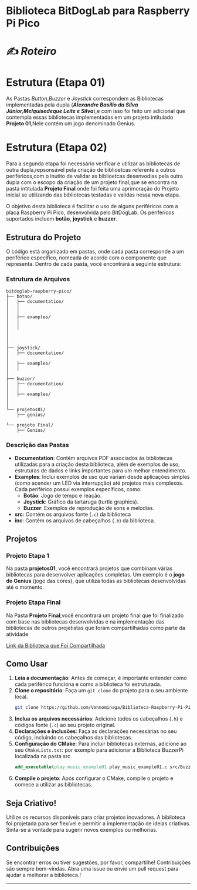 
# Biblioteca BitDogLab para Raspberry Pi Pico

# ✍️ ***Roteiro***

# Estrutura (Etapa 01)

As Pastas *Button*,*Buzzer* e *Joystick* correspondem as Bibliotecas implementadas pela dupla (***Alexandre Basílio da Silva Júnior,Melquisedeque Leite e Silva***),e com isso foi feito um adicional que contempla essas bibliotecas implementadas em um
projeto intitulado **Projeto 01**,Nele contém um jogo denominado Genius.

# Estrutura (Etapa 02)

Para a segunda etapa foi necessário verificar e utilizar as bibliotecas de outra dupla,repsonsável pela criação de biblioetcas referente a outros periféricos,com o inutito de validar as biblioetcas desenvodias pela outra dupla com o escopo da criação de um projeto final,que se encontra na pasta intitulada **Projeto Final** onde foi feita uma aprimoração do Projeto inicial se utilizando das bibliotecas testadas e validas nessa nova etapa.


O objetivo desta biblioteca é facilitar o uso de alguns periféricos com a placa Raspberry Pi Pico, desenvolvida pelo BitDogLab. Os periféricos suportados incluem **botão**, **joystick** e **buzzer**.

## Estrutura do Projeto

O código está organizado em pastas, onde cada pasta corresponde a um periférico específico, nomeada de acordo com o componente que representa. Dentro de cada pasta, você encontrará a seguinte estrutura:

### Estrutura de Arquivos
```
bitdoglab-raspberry-pico/
├── botao/
│   ├── documentation/
│   │   
│   │   
│   ├── examples/
│   │   
│   │   
│   
│       
│   
├── joystick/
│   ├── documentation/
│ 
│   ├── examples/
│   │  
│   
├── buzzer/
│   ├── documentation/
│   │  
│   ├── examples/
│  
│  
└── projetos01/
    ├── genius/

└── projeto Final/
    ├── Genius/
```





### Descrição das Pastas

- **Documentation**: Contém arquivos PDF associados às bibliotecas utilizadas para a criação desta biblioteca, além de exemplos de uso, estruturas de dados e links importantes para um melhor entendimento.
- **Examples**: Inclui exemplos de uso que variam desde aplicações simples (como acender um LED via interrupção) até projetos mais complexos. Cada periférico possui exemplos específicos, como:
  - **Botão**: Jogo de tempo e reação.
  - **Joystick**: Gráfico da tartaruga (turtle graphics).
  - **Buzzer**: Exemplos de reprodução de sons e melodias.
- **src**: Contém os arquivos fonte (`.c`)  da biblioteca
- **inc**: Contém os arquivos de cabeçalhos (`.h`) da biblioteca.

## Projetos

### Projeto Etapa 1
Na pasta **projetos01**, você encontrará projetos que combinam várias bibliotecas para desenvolver aplicações completas. Um exemplo é o **jogo do Genius** (jogo das cores), que utiliza todas as bibliotecas desenvolvidas até o momento.

### Projeto Etapa Final

Na Pasta **Projeto Final**,você encontrará um projeto final que foi finalizado com base nas bibliotecas desenvolvidas e na implementação das bibliotecas de outros projetistas que foram compartilhadas como parte da atividade

[Link da Biblioteca que Foi Compartilhada](https://github.com/MmonkeyBu/Joystick-Matriz-Painel.git)


## Como Usar

1. **Leia a documentação**: Antes de começar, é importante entender como cada periférico funciona e como a biblioteca foi estruturada.
2. **Clone o repositório**: Faça um `git clone` do projeto para o seu ambiente local.
   ```bash
   git clone https://github.com/Vennominaga/Biblioteca-Raspberry-Pi-Pico
   ```
4. **Inclua os arquivos necessários**: Adicione todos os cabeçalhos (`.h`) e códigos fonte (`.c`) ao seu projeto original.
5. **Declarações e inclusões**: Faça as declarações necessárias no seu código, incluindo os cabeçalhos das bibliotecas.
6. **Configuração do CMake**: Para incluir bibliotecas externas, adicione ao seu `CMakeLists.txt`:
    por exemplo para adicionar a Biblioteca BuzzerPi localizada na pasta src
   ```cmake
   add_executable(play_music_example01 play_music_example01.c src/BuzzerPi.c)
   ```
7. **Compile o projeto**: Após configurar o CMake, compile o projeto e comece a utilizar as bibliotecas.

## Seja Criativo!

Utilize os recursos disponíveis para criar projetos inovadores. A biblioteca foi projetada para ser flexível e permitir a implementação de ideias criativas. Sinta-se à vontade para sugerir novos exemplos ou melhorias.

## Contribuições

Se encontrar erros ou tiver sugestões, por favor, compartilhe! Contribuições são sempre bem-vindas. Abra uma issue ou envie um pull request para ajudar a melhorar a biblioteca.!

---


